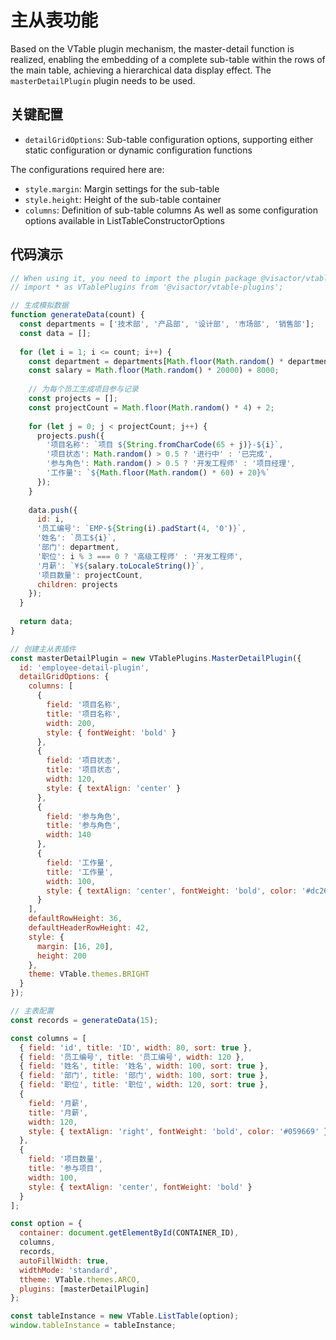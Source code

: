 # 主从表功能

Based on the VTable plugin mechanism, the master-detail function is realized, enabling the embedding of a complete sub-table within the rows of the main table, achieving a hierarchical data display effect. The `masterDetailPlugin` plugin needs to be used.

## 关键配置

- `detailGridOptions`: Sub-table configuration options, supporting either static configuration or dynamic configuration functions

The configurations required here are:
- `style.margin`: Margin settings for the sub-table
- `style.height`: Height of the sub-table container
- `columns`: Definition of sub-table columns
As well as some configuration options available in ListTableConstructorOptions

## 代码演示

```javascript livedemo template=vtable
// When using it, you need to import the plugin package @visactor/vtable-plugins
// import * as VTablePlugins from '@visactor/vtable-plugins';

// 生成模拟数据
function generateData(count) {
  const departments = ['技术部', '产品部', '设计部', '市场部', '销售部'];
  const data = [];
  
  for (let i = 1; i <= count; i++) {
    const department = departments[Math.floor(Math.random() * departments.length)];
    const salary = Math.floor(Math.random() * 20000) + 8000;
    
    // 为每个员工生成项目参与记录
    const projects = [];
    const projectCount = Math.floor(Math.random() * 4) + 2;
    
    for (let j = 0; j < projectCount; j++) {
      projects.push({
        '项目名称': `项目 ${String.fromCharCode(65 + j)}-${i}`,
        '项目状态': Math.random() > 0.5 ? '进行中' : '已完成',
        '参与角色': Math.random() > 0.5 ? '开发工程师' : '项目经理',
        '工作量': `${Math.floor(Math.random() * 60) + 20}%`
      });
    }
    
    data.push({
      id: i,
      '员工编号': `EMP-${String(i).padStart(4, '0')}`,
      '姓名': `员工${i}`,
      '部门': department,
      '职位': i % 3 === 0 ? '高级工程师' : '开发工程师',
      '月薪': `¥${salary.toLocaleString()}`,
      '项目数量': projectCount,
      children: projects
    });
  }
  
  return data;
}

// 创建主从表插件
const masterDetailPlugin = new VTablePlugins.MasterDetailPlugin({
  id: 'employee-detail-plugin',
  detailGridOptions: {
    columns: [
      { 
        field: '项目名称', 
        title: '项目名称',
        width: 200,
        style: { fontWeight: 'bold' }
      },
      { 
        field: '项目状态', 
        title: '项目状态',
        width: 120,
        style: { textAlign: 'center' }
      },
      { 
        field: '参与角色', 
        title: '参与角色',
        width: 140
      },
      { 
        field: '工作量', 
        title: '工作量',
        width: 100,
        style: { textAlign: 'center', fontWeight: 'bold', color: '#dc2626' }
      }
    ],
    defaultRowHeight: 36,
    defaultHeaderRowHeight: 42,
    style: { 
      margin: [16, 20], 
      height: 200 
    },
    theme: VTable.themes.BRIGHT
  }
});

// 主表配置
const records = generateData(15);

const columns = [
  { field: 'id', title: 'ID', width: 80, sort: true },
  { field: '员工编号', title: '员工编号', width: 120 },
  { field: '姓名', title: '姓名', width: 100, sort: true },
  { field: '部门', title: '部门', width: 100, sort: true },
  { field: '职位', title: '职位', width: 120, sort: true },
  { 
    field: '月薪', 
    title: '月薪', 
    width: 120,
    style: { textAlign: 'right', fontWeight: 'bold', color: '#059669' }
  },
  { 
    field: '项目数量', 
    title: '参与项目', 
    width: 100,
    style: { textAlign: 'center', fontWeight: 'bold' }
  }
];

const option = {
  container: document.getElementById(CONTAINER_ID),
  columns,
  records,
  autoFillWidth: true,
  widthMode: 'standard',
  ttheme: VTable.themes.ARCO,
  plugins: [masterDetailPlugin]
};

const tableInstance = new VTable.ListTable(option);
window.tableInstance = tableInstance;
```